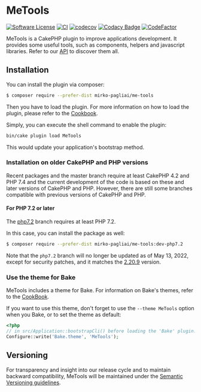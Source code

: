 # MeTools

[![Software License](https://img.shields.io/badge/license-MIT-brightgreen.svg?style=flat-square)](LICENSE.txt)
[![CI](https://github.com/mirko-pagliai/me-tools/actions/workflows/ci.yml/badge.svg)](https://github.com/mirko-pagliai/me-tools/actions/workflows/ci.yml)
[![codecov](https://codecov.io/gh/mirko-pagliai/me-tools/branch/master/graph/badge.svg?token=qIHCm6UVu1)](https://codecov.io/gh/mirko-pagliai/me-tools)
[![Codacy Badge](https://app.codacy.com/project/badge/Grade/cc055cbeba0a454188e14f726b4423c9)](https://www.codacy.com/gh/mirko-pagliai/me-tools/dashboard?utm_source=github.com&amp;utm_medium=referral&amp;utm_content=mirko-pagliai/me-tools&amp;utm_campaign=Badge_Grade)
[![CodeFactor](https://www.codefactor.io/repository/github/mirko-pagliai/me-tools/badge/develop)](https://www.codefactor.io/repository/github/mirko-pagliai/me-tools/overview/develop)

MeTools is a CakePHP plugin to improve applications development.
It provides some useful tools, such as components, helpers and javascript libraries.
Refer to our [API](//mirko-pagliai.github.io/me-tools) to discover them all.

## Installation
You can install the plugin via composer:

```bash
$ composer require --prefer-dist mirko-pagliai/me-tools
```

Then you have to load the plugin. For more information on how to load the plugin, please refer to the [Cookbook](//book.cakephp.org/4.0/en/plugins.html#loading-a-plugin).

Simply, you can execute the shell command to enable the plugin:
```bash
bin/cake plugin load MeTools
```
This would update your application's bootstrap method.

### Installation on older CakePHP and PHP versions
Recent packages and the master branch require at least CakePHP 4.2 and PHP 7.4 and the current development of the code is based on these and later versions of CakePHP and PHP.
However, there are still some branches compatible with previous versions of CakePHP and PHP.

#### For PHP 7.2 or later
The [php7.2](//github.com/mirko-pagliai/me-tools/tree/php7.2) branch requires at least PHP 7.2.

In this case, you can install the package as well:
```bash
$ composer require --prefer-dist mirko-pagliai/me-tools:dev-php7.2
```

Note that the `php7.2` branch will no longer be updated as of May 13, 2022,
except for security patches, and it matches the [2.20.9](//github.com/mirko-pagliai/me-tools/releases/tag/2.20.9) version.

### Use the theme for Bake
MeTools includes a theme for Bake. For information on Bake's themes, refer to the [CookBook](https://book.cakephp.org/bake/2/en/development.html#creating-a-bake-theme).

If you want to use this theme, don't forget to use the `--theme MeTools` option when you Bake, or to set the theme as default:
```php
<?php
// in src/Application::bootstrapCli() before loading the 'Bake' plugin.
Configure::write('Bake.theme', 'MeTools');
```

## Versioning
For transparency and insight into our release cycle and to maintain backward compatibility, MeTools will be maintained under the [Semantic Versioning guidelines](http://semver.org).
